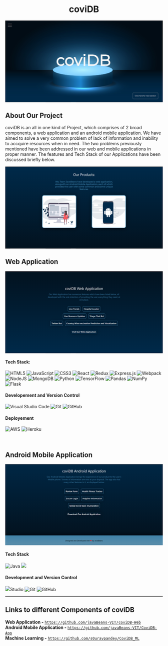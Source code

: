 <h1 align='center'>coviDB</h1>
<img align='center' src='https://github.com/javaBeans-VIT/Landing_Page/blob/main/snaps/landing_cover.PNG'></img>
<br>
<h2>About Our Project</h2>
<p>coviDB is an all in one kind of Project, which comprises of 2 broad components, a web application and an android mobile application. We have aimed to solve a very common problem of lack of information and inability to accquire resources when in need. The two problems previously mentioned have been addressed in our web and mobile applications in proper manner. The features and Tech Stack of our Applications have been discussed briefly below.</p>
<img align='center' src='https://github.com/javaBeans-VIT/Landing_Page/blob/main/snaps/products.PNG'></img>
<br>
<h2>Web Application</h2>
<img align='center' src='https://github.com/javaBeans-VIT/Landing_Page/blob/main/snaps/web_feature.PNG'></img>
<h4>Tech Stack:</h4>
<p><img alt="HTML5" src="https://img.shields.io/badge/html5-%23E34F26.svg?style=for-the-badge&logo=html5&logoColor=white"/> <img alt="JavaScript" src="https://img.shields.io/badge/javascript-%23323330.svg?style=for-the-badge&logo=javascript&logoColor=%23F7DF1E"/> <img alt="CSS3" src="https://img.shields.io/badge/css3-%231572B6.svg?style=for-the-badge&logo=css3&logoColor=white"/> <img alt="React" src="https://img.shields.io/badge/react-%2320232a.svg?style=for-the-badge&logo=react&logoColor=%2361DAFB"/> <img alt="Redux" src="https://img.shields.io/badge/redux-%23593d88.svg?style=for-the-badge&logo=redux&logoColor=white"/> 	<img alt="Express.js" src="https://img.shields.io/badge/express.js-%23404d59.svg?style=for-the-badge&logo=express&logoColor=%2361DAFB"/> <img alt="Webpack" src="https://img.shields.io/badge/webpack-%238DD6F9.svg?style=for-the-badge&logo=webpack&logoColor=black" /> <img alt="NodeJS" src="https://img.shields.io/badge/node.js-%2343853D.svg?style=for-the-badge&logo=node-dot-js&logoColor=white"/> <img alt="MongoDB" src ="https://img.shields.io/badge/MongoDB-%234ea94b.svg?style=for-the-badge&logo=mongodb&logoColor=white"/> <img alt="Python" src="https://img.shields.io/badge/python-%2314354C.svg?style=for-the-badge&logo=python&logoColor=white"/>	<img alt="TensorFlow" src="https://img.shields.io/badge/TensorFlow-%23FF6F00.svg?style=for-the-badge&logo=TensorFlow&logoColor=white" /> <img alt="Pandas" src="https://img.shields.io/badge/pandas-%23150458.svg?style=for-the-badge&logo=pandas&logoColor=white" /> <img alt="NumPy" src="https://img.shields.io/badge/numpy-%23013243.svg?style=for-the-badge&logo=numpy&logoColor=white" /> <img alt="Flask" src="https://img.shields.io/badge/flask-%23000.svg?style=for-the-badge&logo=flask&logoColor=white"/> </p>
<h4>Developement and Version Control</h4>
<p> <img alt="Visual Studio Code" src="https://img.shields.io/badge/VisualStudioCode-0078d7.svg?style=for-the-badge&logo=visual-studio-code&logoColor=white"/> <img alt="Git" src="https://img.shields.io/badge/git-%23F05033.svg?style=for-the-badge&logo=git&logoColor=white"/> <img alt="GitHub" src="https://img.shields.io/badge/github-%23121011.svg?style=for-the-badge&logo=github&logoColor=white"/></p>
<h4>Deployement</h4>
<p><img alt="AWS" src="https://img.shields.io/badge/AWS-%23FF9900.svg?style=for-the-badge&logo=amazon-aws&logoColor=white"/> <img alt="Heroku" src="https://img.shields.io/badge/heroku-%23430098.svg?style=for-the-badge&logo=heroku&logoColor=white"/></p>
<br>
<h2>Android Mobile Application</h2>
<img align='center' src='https://github.com/javaBeans-VIT/Landing_Page/blob/main/snaps/app_feature.PNG'></img>
<h4>Tech Stack</h4>
<p><img alt="Java" src="https://img.shields.io/badge/java-%23ED8B00.svg?style=for-the-badge&logo=java&logoColor=white"/> <img src='https://img.shields.io/badge/firebase-ffca28?style=for-the-badge&logo=firebase&logoColor=black'></img></p>
<h4>Development and Version Control</h4>
<p><img src='https://img.shields.io/badge/Android-3DDC84?style=for-the-badge&logo=android&logoColor=white'></img>Studio <img alt="Git" src="https://img.shields.io/badge/git-%23F05033.svg?style=for-the-badge&logo=git&logoColor=white"/> <img alt="GitHub" src="https://img.shields.io/badge/github-%23121011.svg?style=for-the-badge&logo=github&logoColor=white"/></p>
<hr>
<h2>Links to different Components of coviDB</h2>
<p><b>Web Application - </b><a href='https://github.com/javaBeans-VIT/coviDB-Web'><code>https://github.com/javaBeans-VIT/coviDB-Web</code></a><br><b>Android Mobile Application - </b><a href='https://github.com/javaBeans-VIT/CoviDB-App'><code>https://github.com/javaBeans-VIT/CoviDB-App</code></a><br><b>Machine Learning - </b><a href='https://github.com/s0uravpandey/CoviDB_ML'><code>https://github.com/s0uravpandey/CoviDB_ML</code></a></p>
